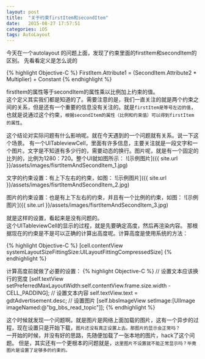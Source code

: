 ```yaml
---
layout: post
title: 	"关于约束firstItem和secondItem"
date: 	2015-08-27 17:57:51
categories: iOS
tags: AutoLayout
---
```


今天在一个autolayout 的问题上面，发现了约束里面的firstItem和secondItem的区别。
先看看定义是怎么说的

<!-- more -->

{% highlight Objective-C %}
FirstItem.Attribute1 = (SecondItem.Attribute2 * Multiplier) + Constant
{% endhighlight %}

firstItem的属性等于secondItem的属性乘以比例加上约束的值。  
这个定义其实我们都是知道的了。需要注意的是，我们一直关注的就是两个约束之间的关系，但是还有一个重要的信息没有关注的。就是`firstItem是等号左边的值`，也就是说通过这个约束，`根据secondItem的属性（比例和约束值）可以得到firstItem的属性`。

这个结论对实际问题有什么影响呢。就在今天遇到的一个问题就有关系。说一下这个场景。
有一个UITableviewCell，里面有许多信息，主要关注就是一段文字和一个图片。文字是不知道有多少行的，需要动态的换行。图片呢，就是有一个固定的比列的，比例为1280：720。整个UI就如图所示：
![示例图片]({{ site.url }}/assets/images/fisrtItemAndSecondItem_1.jpg)

文字的约束设置：有上下左右的约束，如图：
![示例图片]({{ site.url }}/assets/images/fisrtItemAndSecondItem_2.jpg)

图片的约束设置：也是有上下左右的约束，并且有一个比例的约束，如图：
![示例图片]({{ site.url }}/assets/images/fisrtItemAndSecondItem_3.jpg)

就是这样的设置，看起来是没有问题的。  
这个UITableviewCell的显示的过程，就是先要确定高度，然后再渲染内容。
那根据现在的约束是不是可以正确的计算出高度呢。计算高度是使用系统的方法：

{% highlight Objective-C %}
[cell.contentView systemLayoutSizeFittingSize:UILayoutFittingCompressedSize]
{% endhighlight %}

计算高度前就做了必要的设置：
{% highlight Objective-C %}
// 设置文本应该换行的宽度
[self.textView setPreferredMaxLayoutWidth:self.contentView.frame.size.width - CELL_PADDING];
// 设置文本内容
self.textView.text = gdtAdvertisement.desc;
// 设置图片
[self.bbsImageView setImage:[UIImage imageNamed:@"bg_bbs_read_topic"]];
{% endhighlight %}

这个时候就发现一个问题啊。就是图片是网络上面加载的图片，这有一个异步的过程，现在设置只是开始下载，`图片还没有真正设置上去。那图片的显示会正常吗？`  
一开始的时候，并没有好的思路，先随便加载了一张本地的图片，hack了这个问题。
但是，其实还有一个更根本的问题就是，`这里图片不设置就不能正常显示吗？毕竟图片是设置了足够多的约束的。`
